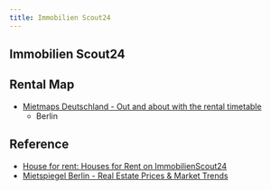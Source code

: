 ```yaml
---
title: Immobilien Scout24
---
```


## Immobilien Scout24



## Rental Map
* [Mietmaps Deutschland \- Out and about with the rental timetable](https://www.immobilienscout24.de/immobilienbewertung/ratgeber/mietpreise-und-kaufpreise/miet-maps-deutschland.html)
    * Berlin

## Reference
* [House for rent: Houses for Rent on ImmobilienScout24](https://www.immobilienscout24.de/wohnen/haus-mieten.html)
* [Mietspiegel Berlin \- Real Estate Prices & Market Trends](https://www.immobilienscout24.de/immobilienbewertung/ratgeber/mietpreise-und-kaufpreise/mietspiegel/mietspiegel-berlin.html?wcmmode=DISABLED)

